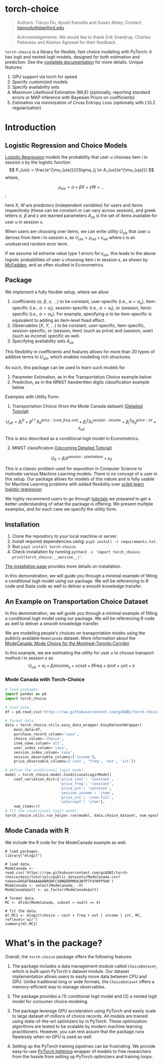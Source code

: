 # torch-choice

> Authors: Tianyu Du, Ayush Kanodia and Susan Athey; Contact: tianyudu@stanford.edu

> Acknowledgements: We would like to thank Erik Sverdrup, Charles Pebereau and Keshav Agrawal for their feedback.

`torch-choice` is a library for flexible, fast choice modeling with PyTorch: it has logit and nested logit models, designed for both estimation and prediction. See the [complete documentation](https://gsbdbi.github.io/torch-choice/) for more details.
Unique features:
1. GPU support via torch for speed
2. Specify customized models
3. Specify availability sets
4. Maximum Likelihood Estimation (MLE) (optionally, reporting standard errors or MAP inference with Bayesian Priors on coefficients)
5. Estimation via minimization of Cross Entropy Loss (optionally with L1/L2 regularization)

# Introduction

## Logistic Regression and Choice Models

[Logistic Regression](https://en.wikipedia.org/wiki/Logistic_regression) models the probability that user $u$ chooses item $i$ in session $s$ by the logistic function
$$
P_{uis} = \frac{e^{\mu_{uis}}}{\Sigma_{j \in A_{us}}e^{\mu_{ujs}}}
$$
where, 

$$\mu_{uis} = \alpha + \beta X + \gamma W + \dots$$;

here $X$, $W$ are predictors (independent variables) for users and items respectively (these can be constant or can vary across session), and greek letters $\alpha$, $\beta$ and $\gamma$ are learned parameters
$A_{us}$ is the set of items available for user $u$ in session $s$.

When users are choosing over items, we can write utility $U_{uis}$ that user $u$ derives from item $i$ in session $s$, as
$U_{uis} = \mu_{uis} + \epsilon_{uis}$
where $\epsilon$ is an unobserved random error term.

If we assume iid extreme value type 1 errors for $\epsilon_{uis}$, this leads to the above logistic probabilities of user $u$ choosing item $i$ in session $s$, as shown by [McFadden](https://en.wikipedia.org/wiki/Choice_modelling), and as often studied in Econometrics.

## Package
We implement a fully flexible setup, where we allow 
1. coefficients ($\alpha$, $\beta$, $\gamma$, $\dots$) to be constant, user-specific (i.e., $\alpha=\alpha_u$), item-specific (i.e., $\alpha=\alpha_i$), session-specific (i.e., $\alpha=\alpha_t$), or (session, item)-specific (i.e., $\alpha=\alpha_{ti}$). For example, specifying $\alpha$ to be item-specific is equivalent to adding an item-level fixed effect.
2. Observables ($X$, $Y$, $\dots$) to be constant, user-specific, item-specific, session-specific, or (session, item) (such as price) and (session, user) (such as income) specific as well.
3. Specifying availability sets $A_{us}$

This flexibility in coefficients and features allows for more than 20 types of additive terms to $U_{uis}$, which enables modelling rich structures.

As such, this package can be used to learn such models for
1. Parameter Estimation, as in the Transportation Choice example below
2. Prediction, as in the MNIST handwritten digits classification example below

Examples with Utility Form:
1. Transportation Chioce (from the Mode Canada dataset) [(Detailed Tutorial)](https://github.com/gsbDBI/torch-choice/blob/main/tutorials/conditional_logit_model_mode_canada.ipynb)

$$
U_{uit} = \beta^0_i + \beta^{1\top} X^{price: (cost, freq, ovt)}_{it} + \beta^2_i X^{session:income}_t + \beta^3_i X_{it}^{price:ivt} + \epsilon_{uit}
$$

This is also described as a conditional logit model in Econometrics.


2. MNIST classification [(Upcoming Detailed Tutorial)]()

$$
U_{it} = \beta_i X^{session:pixelvalues} + \epsilon_{it}
$$

This is a classic problem used for exposition in Computer Science to motivate various Machine Learning models. There is no concept of a user in this setup. Our package allows for models of this nature and is fully usable for Machine Learning problems with added flexibility over [scikit-learn logistic regression](https://scikit-learn.org/stable/modules/generated/sklearn.linear_model.LogisticRegression.html)

We highly recommend users to go through [tutorials](https://github.com/gsbDBI/torch-choice/blob/main/tutorials) we prepared to get a better understanding of what the package is offering. We present multiple examples, and for each case we specify the utility form.

## Installation
1. Clone the repository to your local machine or server.
2. Install required dependencies using: `pip3 install -r requirements.txt`.
3. Run `pip3 install torch-choice`.
4. Check installation by running `python3 -c 'import torch_choice; print(torch_choice.__version__)'`.

[The installation page](https://gsbdbi.github.io/torch-choice/install/) provides more details on installation.

In this demonstration, we will guide you through a minimal example of fitting a conditional logit model using our package. We will be referencing to R code and Stata code as well to deliver a smooth knowledge transfer.

## An Example on Transportation Choice Dataset
In this demonstration, we will guide you through a minimal example of fitting a conditional logit model using our package. We will be referencing R code as well to deliver a smooth knowledge transfer.

We are modelling people's choices on transportation modes using the publicly available `ModeCanada` dataset.
More information about the [ModeCanada: Mode Choice for the Montreal-Toronto Corridor](https://www.rdocumentation.org/packages/mlogit/versions/1.1-1/topics/ModeCanada).

In this example, we are estimating the utility for user $u$ to choose transport method $i$ in session $s$ as
$$
U_{uis} = \alpha_i + \beta_i \text{income}_s + \gamma \text{cost} + \delta \text{freq} + \eta \text{ovt} + \iota_i \text{ivt} + \varepsilon
$$

###  Mode Canada with Torch-Choice


```python
# load packages.
import pandas as pd
import torch_choice

# load data.
df = pd.read_csv('https://raw.githubusercontent.com/gsbDBI/torch-choice/main/tutorials/public_datasets/ModeCanada.csv?token=GHSAT0AAAAAABRGHCCSNNQARRMU63W7P7F4YWYP5HA').query('noalt == 4').reset_index(drop=True)

# format data.
data = torch_choice.utils.easy_data_wrapper.EasyDatasetWrapper(
    main_data=df,
    purchase_record_column='case',
    choice_column='choice',
    item_name_column='alt',
    user_index_column='case',
    session_index_column='case',
    session_observable_columns=['income'],
    price_observable_columns=['cost', 'freq', 'ovt', 'ivt'])

# define the conditional logit model.
model = torch_choice.model.ConditionalLogitModel(
    coef_variation_dict={'price_cost': 'constant',
                         'price_freq': 'constant',
                         'price_ovt': 'constant',
                         'session_income': 'item',
                         'price_ivt': 'item-full',
                         'intercept': 'item'},
    num_items=4)
# fit the conditional logit model.
torch_choice.utils.run_helper.run(model, data.choice_dataset, num_epochs=5000, learning_rate=0.01, batch_size=-1)
```

## Mode Canada with R

We include the R code for the ModeCanada example as well.
```{r}
# load packages.
library("mlogit")

# load data.
ModeCanada <- read.csv('https://raw.githubusercontent.com/gsbDBI/torch-choice/main/tutorials/public_datasets/ModeCanada.csv?token=GHSAT0AAAAAABRGHCCSNNQARRMU63W7P7F4YWYP5HA')
ModeCanada <- select(ModeCanada, -X)
ModeCanada$alt <- as.factor(ModeCanada$alt)

# format data.
MC <- dfidx(ModeCanada, subset = noalt == 4)

# fit the data.
ml.MC1 <- mlogit(choice ~ cost + freq + ovt | income | ivt, MC, reflevel='air')
summary(ml.MC1)
```

# What's in the package?
Overall, the `torch-choice` package offers the following features:

1. The package includes a data management module called `ChoiceDataset`, which is built upon PyTorch's dataset module. Our dataset implementation allows users to easily move data between CPU and GPU. Unlike traditional long or wide formats, the `ChoiceDataset` offers a memory-efficient way to manage observables.

2. The package provides a (1) conditional logit model and (2) a nested logit model for consumer choice modeling.

3. The package leverage GPU acceleration using PyTorch and easily scale to large dataset of millions of choice records. All models are trained using state-of-the-art optimizers by in PyTorch. These optimization algorithms are tested to be scalable by modern machine learning practitioners. However, you can rest assure that the package runs flawlessly when no GPU is used as well.

4. Setting up the PyTorch training pipelines can be frustrating. We provide easy-to-use [PyTorch lightning](https://www.pytorchlightning.ai) wrapper of models to free researchers from the hassle from setting up PyTorch optimizers and training loops.



```python

```

